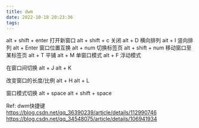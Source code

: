 ```yaml
---
title: dwm
date: 2022-10-18 20:23:36
tags:
---
```


alt + shift + enter 打开新窗口
alt + shift + c     关闭
alt + D             横向排列
ait + I             竖向排列
alt + Enter         窗口位置互换
alt + num           切换标签页
alt + shift + num   移动窗口至某标签页
alt + T             平铺
alt + M             单窗口模式
alt + F             浮动模式

在窗口间切换
alt + J
alt + K

改变窗口的长度/比例
alt + H
alt + L

窗口模式切换
alt + space
alt + shift + space


Ref:
dwm快捷键 https://blog.csdn.net/qq_36390239/article/details/112990746
https://blog.csdn.net/qq_34548075/article/details/106941934

